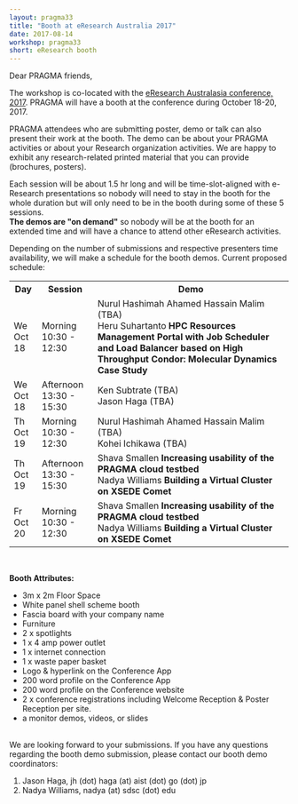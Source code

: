 ```yaml
---
layout: pragma33
title: "Booth at eResearch Australia 2017"
date: 2017-08-14
workshop: pragma33
short: eResearch booth
---
```


Dear PRAGMA friends,

The workshop is co-located with the [eResearch Australasia conference, 2017](https://conference.eresearch.edu.au/). 
PRAGMA will have a booth at the conference during October 18-20, 2017. 

PRAGMA attendees who are submitting poster, demo or talk can also 
present their work at the booth.  The demo can be about your PRAGMA activities
or about your Research organization activities. We are happy to exhibit 
any research-related printed material that you can provide (brochures,
posters).

Each session will be about 1.5 hr long  and will be time-slot-aligned with e-Research 
presentations so nobody will need to stay in the booth  for the whole duration
but will only need to be in the booth during some of these 5 sessions.  
**The demos are "on demand"** so nobody will be
at the booth for an extended time
and will have a chance to attend other eResearch activities. 

Depending on the number of submissions and respective presenters time
availability, we will make a schedule for the booth demos.  Current proposed
schedule:

<table class="program33">
  <tr>
    <th width="10%">Day</th>
    <th width="20%">Session</th>
    <th>Demo</th>
  </tr>
  <tr>
    <td>We<br>Oct 18</td>
    <td>Morning<br>10:30 - 12:30</td>
    <td>Nurul Hashimah Ahamed Hassain Malim (TBA)<br>
        Heru Suhartanto <b>HPC Resources Management Portal with Job Scheduler
        and Load Balancer based on High Throughput Condor: Molecular Dynamics
        Case Study</b>
    </td>
  </tr>
  <tr>
    <td>We<br> Oct 18</td>
    <td>Afternoon<br>13:30 - 15:30</td>
    <td>Ken Subtrate (TBA)<br>
        Jason Haga (TBA)
    </td>
  </tr>
  <tr>
    <td>Th<br> Oct 19</td>
    <td>Morning<br>10:30 - 12:30</td>
    <td>Nurul Hashimah Ahamed Hassain Malim (TBA)<br>
        Kohei Ichikawa (TBA)
	</td>
  </tr>
  <tr>
    <td>Th<br> Oct 19</td>
    <td>Afternoon<br>13:30 - 15:30</td>
    <td>Shava Smallen <b>Increasing usability of the PRAGMA cloud testbed</b><br>
        Nadya Williams <b>Building a Virtual Cluster on XSEDE Comet</b>
	</td>
  </tr>
  <tr>
    <td>Fr<br> Oct 20</td>
    <td>Morning<br>10:30 - 12:30</td>
    <td>Shava Smallen <b>Increasing usability of the PRAGMA cloud testbed</b><br>
        Nadya Williams <b>Building a Virtual Cluster on XSEDE Comet</b>
	</td>
  </tr>
</table>

<br>


**Booth Attributes:**

  * 3m x 2m Floor Space
  * White panel shell scheme booth
  * Fascia board with your company name
  * Furniture
  * 2 x spotlights
  * 1 x 4 amp power outlet
  * 1 x internet connection
  * 1 x waste paper basket
  * Logo & hyperlink on the Conference App
  * 200 word profile on the Conference App
  * 200 word profile on the Conference website
  * 2 x conference registrations including Welcome Reception & Poster Reception per site.
  * a monitor demos, videos, or slides

<br>
We are looking forward to your submissions. If you have any questions
regarding the booth demo submission, please contact our booth demo coordinators:

1. Jason Haga, jh (dot) haga (at) aist (dot) go (dot) jp
2. Nadya Williams, nadya (at) sdsc (dot) edu

